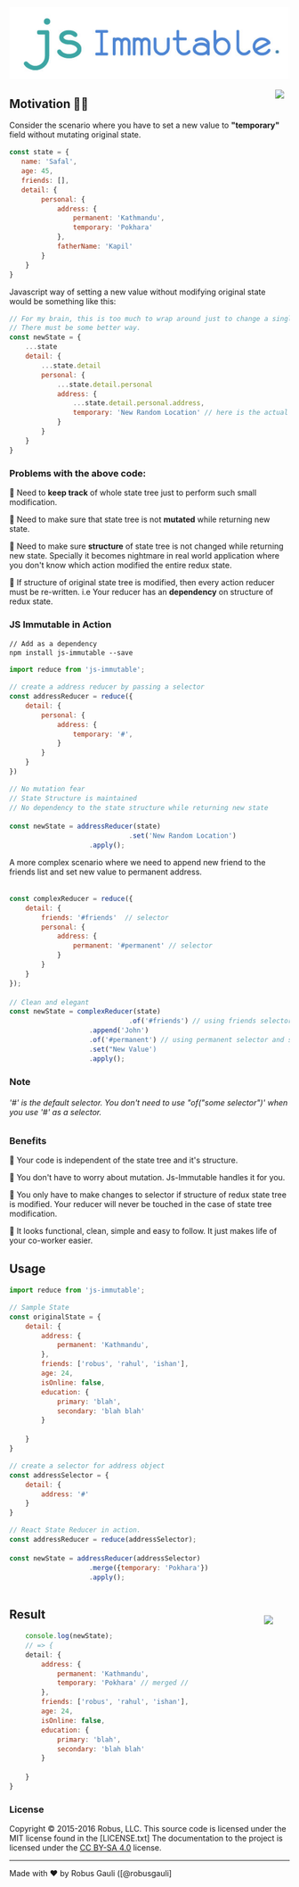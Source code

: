 <p align="center">
  <img src="https://github.com/RobusGauli/js-immutable/blob/master/assets/logo.jpg" />
</p>


<a href="https://travis-ci.org/RobusGauli/react-state-reducer">
    <img src="https://travis-ci.org/RobusGauli/react-state-reducer.svg?branch=master" hspace="10px" align="right" vspace="2px">
</a>

## Motivation 🐬🐬
Consider the scenario where you have to set a new value to <b>"temporary"</b> field without mutating original state.
```javascript
const state = {
   name: 'Safal',
   age: 45,
   friends: [],
   detail: {
   		personal: {
    		address: {
				permanent: 'Kathmandu',
        		temporary: 'Pokhara'
        	},
            fatherName: 'Kapil'
        }
    }
}              
```
Javascript way of setting a new value without modifying original state would be something like this: 

```javascript
// For my brain, this is too much to wrap around just to change a single field.
// There must be some better way. 
const newState = {
	...state
    detail: {
    	...state.detail
        personal: {
        	...state.detail.personal
            address: {
            	...state.detail.personal.address,
                temporary: 'New Random Location' // here is the actual change
            }
        }
    }
}  
```

### Problems with the above code:
:pushpin: <span>Need to <b>keep track</b> of whole state tree just to perform such small modification.</span>
 
 :pushpin: <span>Need to make sure that state tree is not <b>mutated</b> while returning new state.</span>
 
 :pushpin: Need to make sure <b>structure</b> of state tree is not changed while returning new state. Specially it becomes nightmare in real world application where you don't know which action modified the entire redux state.

:pushpin: If structure of original state tree is modified, then every action reducer must be re-written. i.e Your reducer has an <b>dependency</b> on structure of redux state.

### JS Immutable in Action
```shell
// Add as a dependency
npm install js-immutable --save
```
```javascript
import reduce from 'js-immutable';
```
```javascript
// create a address reducer by passing a selector
const addressReducer = reduce({
	detail: {
    	personal: {
        	address: {
            	temporary: '#',
            }
        }
    }
})
```

```javascript
// No mutation fear
// State Structure is maintained
// No dependency to the state structure while returning new state

const newState = addressReducer(state)
					          .set('New Random Location')
                    .apply();
```
A more complex scenario where we need to append new friend to the friends list and set new value to permanent address.

```javascript

const complexReducer = reduce({
	detail: {
    	friends: '#friends'  // selector
        personal: {
        	address: {
            	permanent: '#permanent' // selector 
            }
        }
	}
});

// Clean and elegant 
const newState = complexReducer(state)
					          .of('#friends') // using friends selector and appending
                    .append('John')  
                    .of('#permanent') // using permanent selector and setting
                    .set("New Value') 
                    .apply();
 ```
### Note
 ###### '#' is the default selector. You don't need to use "of("some selector")' when you use '#' as a selector.
                
 
 ### Benefits
 
 :pushpin: Your code is independent of the state tree and it's structure.
 
 :pushpin: You don't have to worry about mutation. Js-Immutable handles it for you.
 
 :pushpin: You only have to make changes to selector if structure of redux state tree is modified. Your reducer will never be touched in the case of state tree modification.

:pushpin: It looks functional, clean, simple and easy to follow. It just makes life of your co-worker easier.

 
## Usage



```javascript
import reduce from 'js-immutable';
```

```javascript
// Sample State
const originalState = {
	detail: {
		address: {
			permanent: 'Kathmandu',
		},
		friends: ['robus', 'rahul', 'ishan'],
		age: 24,
		isOnline: false,
		education: {
			primary: 'blah',
			secondary: 'blah blah'
		}
		
	}
}
```
```javascript
// create a selector for address object
const addressSelector = { 
	detail: {
		address: '#'
	}
}
```
```javascript
// React State Reducer in action.
const addressReducer = reduce(addressSelector);

const newState = addressReducer(addressSelector)
	                .merge({temporary: 'Pokhara'})
	                .apply();
	
```

<img src="https://raw.githubusercontent.com/robb/Cartography/master/images/pirates1.png" align="right" height="200px"  hspace="30px" vspace="30px">

## Result

```javascript
	console.log(newState);
	// => {
	detail: {
		address: {
			permanent: 'Kathmandu',
			temporary: 'Pokhara' // merged //
		},
		friends: ['robus', 'rahul', 'ishan'],
		age: 24,
		isOnline: false,
		education: {
			primary: 'blah',
			secondary: 'blah blah'
		}
		
	}
}
```


### License

Copyright © 2015-2016 Robus, LLC. This source code is licensed under the MIT license found in
the [LICENSE.txt]
The documentation to the project is licensed under the [CC BY-SA 4.0](http://creativecommons.org/licenses/by-sa/4.0/)
license.


---
Made with ♥ by Robus Gauli ([@robusgauli]
